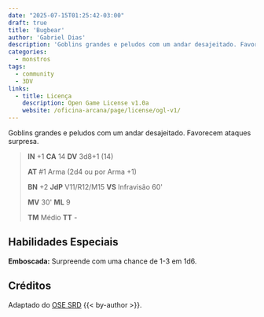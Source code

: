 ```yaml
---
date: "2025-07-15T01:25:42-03:00"
draft: true
title: 'Bugbear'
author: 'Gabriel Dias'
description: 'Goblins grandes e peludos com um andar desajeitado. Favorecem ataques surpresa.'
categories:
  - monstros
tags:
  - community
  - 3DV
links:
  - title: Licença
    description: Open Game License v1.0a
    website: /oficina-arcana/page/license/ogl-v1/
---
```


Goblins grandes e peludos com um andar desajeitado. Favorecem ataques surpresa.

> **IN** +1 **CA** 14 **DV** 3d8+1 (14)
>
> **AT** #1 Arma (2d4 ou por Arma +1)
>
> **BN** +2 **JdP** V11/R12/M15 **VS** Infravisão 60'
>
> **MV** 30' **ML** 9
>
> **TM** Médio **TT** -

## Habilidades Especiais

**Emboscada:** Surpreende com uma chance de 1-3 em 1d6.

## Créditos

Adaptado do [OSE SRD](https://ose-srd.netlify.app/) {{< by-author >}}.
